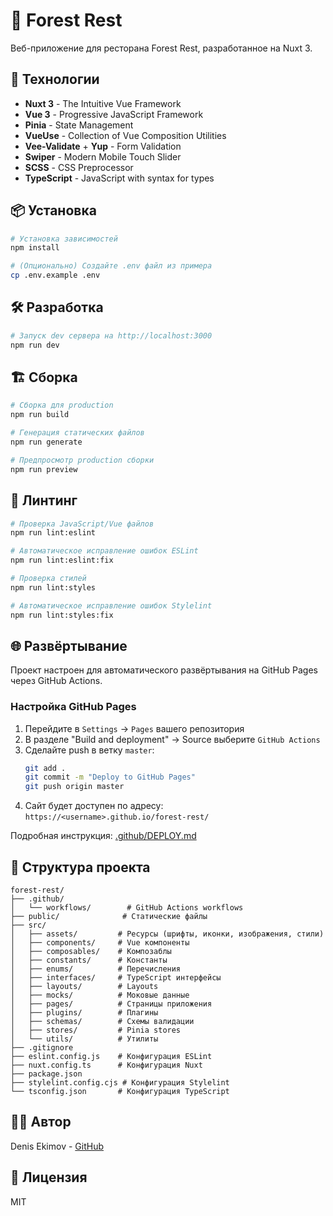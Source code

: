 # 🌲 Forest Rest

Веб-приложение для ресторана Forest Rest, разработанное на Nuxt 3.

## 🚀 Технологии

- **Nuxt 3** - The Intuitive Vue Framework
- **Vue 3** - Progressive JavaScript Framework
- **Pinia** - State Management
- **VueUse** - Collection of Vue Composition Utilities
- **Vee-Validate** + **Yup** - Form Validation
- **Swiper** - Modern Mobile Touch Slider
- **SCSS** - CSS Preprocessor
- **TypeScript** - JavaScript with syntax for types

## 📦 Установка

```bash
# Установка зависимостей
npm install

# (Опционально) Создайте .env файл из примера
cp .env.example .env
```

## 🛠️ Разработка

```bash
# Запуск dev сервера на http://localhost:3000
npm run dev
```

## 🏗️ Сборка

```bash
# Сборка для production
npm run build

# Генерация статических файлов
npm run generate

# Предпросмотр production сборки
npm run preview
```

## 🧹 Линтинг

```bash
# Проверка JavaScript/Vue файлов
npm run lint:eslint

# Автоматическое исправление ошибок ESLint
npm run lint:eslint:fix

# Проверка стилей
npm run lint:styles

# Автоматическое исправление ошибок Stylelint
npm run lint:styles:fix
```

## 🌐 Развёртывание

Проект настроен для автоматического развёртывания на GitHub Pages через GitHub Actions.

### Настройка GitHub Pages

1. Перейдите в `Settings` → `Pages` вашего репозитория
2. В разделе "Build and deployment" → Source выберите `GitHub Actions`
3. Сделайте push в ветку `master`:
   ```bash
   git add .
   git commit -m "Deploy to GitHub Pages"
   git push origin master
   ```
4. Сайт будет доступен по адресу: `https://<username>.github.io/forest-rest/`

Подробная инструкция: [.github/DEPLOY.md](.github/DEPLOY.md)

## 📁 Структура проекта

```
forest-rest/
├── .github/
│   └── workflows/        # GitHub Actions workflows
├── public/              # Статические файлы
├── src/
│   ├── assets/         # Ресурсы (шрифты, иконки, изображения, стили)
│   ├── components/     # Vue компоненты
│   ├── composables/    # Композаблы
│   ├── constants/      # Константы
│   ├── enums/          # Перечисления
│   ├── interfaces/     # TypeScript интерфейсы
│   ├── layouts/        # Layouts
│   ├── mocks/          # Моковые данные
│   ├── pages/          # Страницы приложения
│   ├── plugins/        # Плагины
│   ├── schemas/        # Схемы валидации
│   ├── stores/         # Pinia stores
│   └── utils/          # Утилиты
├── .gitignore
├── eslint.config.js    # Конфигурация ESLint
├── nuxt.config.ts      # Конфигурация Nuxt
├── package.json
├── stylelint.config.cjs # Конфигурация Stylelint
└── tsconfig.json       # Конфигурация TypeScript
```

## 👨‍💻 Автор

Denis Ekimov - [GitHub](https://github.com/ekimovde)

## 📄 Лицензия

MIT
